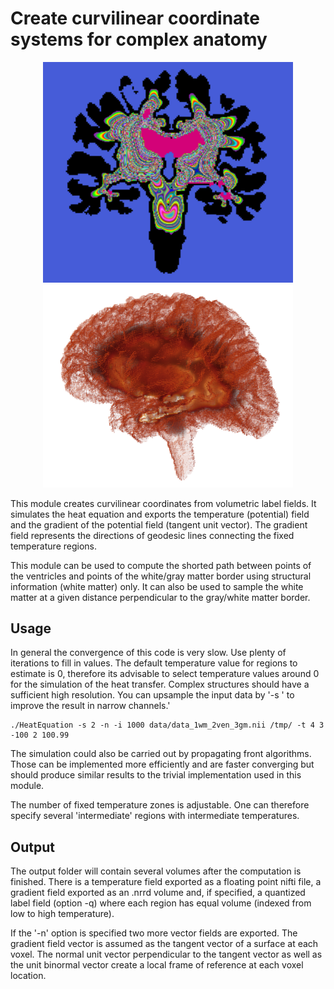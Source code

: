 # Create curvilinear coordinate systems for complex anatomy

<p align="center">
   <img width="400" src="https://github.com/mmiv-center/HeatEquation/blob/master/img/screenshot.png?raw=true">
   <img width="400" src="https://github.com/mmiv-center/HeatEquation/blob/master/img/snapshot_volume.png?raw=true">
</p>

This module creates curvilinear coordinates from volumetric label fields. It simulates the heat equation and exports the temperature (potential) field and the gradient of the potential field (tangent unit vector). The gradient field represents the directions of geodesic lines connecting the fixed temperature regions.

This module can be used to compute the shorted path between points of the ventricles and points of the white/gray matter border using structural information (white matter) only. It can also be used to sample the white matter at a given distance perpendicular to the gray/white matter border.

## Usage

In general the convergence of this code is very slow. Use plenty of iterations to fill in values. The default temperature value for regions to estimate is 0, therefore its advisable to select temperature values around 0 for the simulation of the heat transfer. Complex structures should have a sufficient high resolution. You can upsample the input data by '-s <factor>' to improve the result in narrow channels.' 
```
./HeatEquation -s 2 -n -i 1000 data/data_1wm_2ven_3gm.nii /tmp/ -t 4 3 -100 2 100.99
```

The simulation could also be carried out by propagating front algorithms. Those can be implemented more efficiently and are faster converging but should produce similar results to the trivial implementation used in this module.

The number of fixed temperature zones is adjustable. One can therefore specify several 'intermediate' regions with intermediate temperatures.

## Output

The output folder will contain several volumes after the computation is finished. There is a temperature field exported as a floating point nifti file, a gradient field exported as an .nrrd volume and, if specified, a quantized label field (option -q) where each region has equal volume (indexed from low to high temperature).

If the '-n' option is specified two more vector fields are exported. The gradient field vector is assumed as the tangent vector of a surface at each voxel. The normal unit vector perpendicular to the tangent vector as well as the unit binormal vector create a local frame of reference at each voxel location.
